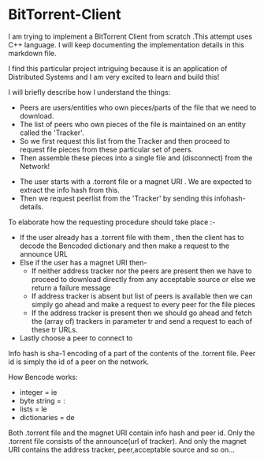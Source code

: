# BitTorrent-Client

<p>
I am trying to implement a BitTorrent Client from scratch .This attempt uses C++ language. I will keep 
documenting the implementation details in this markdown file.
</p>

<p>
I find this particular project intriguing because it is an application of Distributed Systems and I am very excited to learn and build this!
</p>

<p>
I will briefly describe how I understand the things:
</p>

<ul>
<li>Peers are users/entities who own pieces/parts of the file that we need to download.</li>
<li>The list of peers who own pieces of the file is maintained on an entity called the 'Tracker'.</li>
<li>So we first request this list from the Tracker and then proceed to request file pieces from these particular set of peers.</li>
<li>Then assemble these pieces into a single file and (disconnect) from the Network!</li>
</ul>

<ul>
<li>The user starts with a .torrent file or a magnet URI . We are expected to extract the info hash from this.</li>
<li>Then we request peerlist from the 'Tracker' by sending this infohash-details.</li>
</ul>

To elaborate how the requesting procedure should take place :-
<ul>
<li>If the user already has a .torrent file with them , then the client has to decode the Bencoded dictionary and then make a request to the announce URL</li>
<li>Else if the user has a magnet URI then-
<ul>
<li>If neither address tracker nor the peers are present then we have to proceed to download directly from any acceptable source or else we return a failure message</li>
<li>If address tracker is absent but list of peers is available then we can simply go ahead and make a request to every peer for the file pieces</li>
<li>If the address tracker is present then we should go ahead and fetch the (array of) trackers in parameter tr and send a request to each of these tr URLs.</li>
</ul>
</li>
<li>Lastly choose a peer to connect to</li>
</ul>

<p>
Info hash is sha-1 encoding of a part of the contents of the .torrent file.
Peer id is simply the id of a peer on the network.
</p>

<p>
How Bencode works:
<ul>
<li>integer = i<integer>e </li>
<li>byte string = <length>:<contents> </li>
<li>lists = l<elements>e </li>
<li>dictionaries = d<pairs>e </li>
</ul>
</p>

<p>
Both .torrent file and the magnet URI contain info hash and peer id. Only the .torrent file consists of the announce(url of tracker). And only the magnet URI contains the address tracker, peer,acceptable source and so on...
</p>
